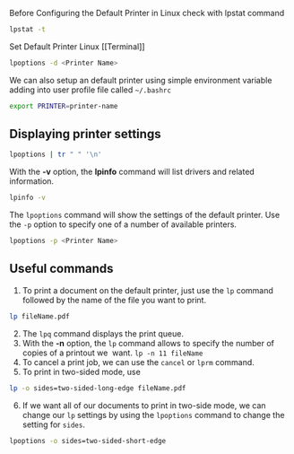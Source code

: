 Before Configuring the Default Printer in Linux check with lpstat command
```bash
lpstat -t
```

Set Default Printer Linux [[Terminal]]
```bash
lpoptions -d <Printer Name>
```

We can also setup an default printer using simple environment variable adding into user profile file called `~/.bashrc`
```bash
export PRINTER=printer-name
```


## Displaying printer settings

```bash
lpoptions | tr " " '\n'
```

With the **-v** option, the **lpinfo** command will list drivers and related information.

```bash
lpinfo -v
```

The `lpoptions` command will show the settings of the default printer. Use the `-p` option to specify one of a number of available printers.

```bash
lpoptions -p <Printer Name>
```

## Useful commands

1. To print a document on the default printer, just use the `lp` command followed by the name of the file you want to print.
```bash
lp fileName.pdf
```

2. The `lpq` command displays the print queue.
3. With the **-n** option, the `lp` command allows to specify the number of copies of a printout we  want. `lp -n 11 fileName` 
4. To cancel a print job, we can use the `cancel` or `lprm` command.
5. To print in two-sided mode,  use
```bash
lp -o sides=two-sided-long-edge fileName.pdf
```
6. If we want all of our documents to print in two-side mode, we can change our `lp` settings by using the `lpoptions` command to change the setting for `sides`.
```bash
lpoptions -o sides=two-sided-short-edge
```
